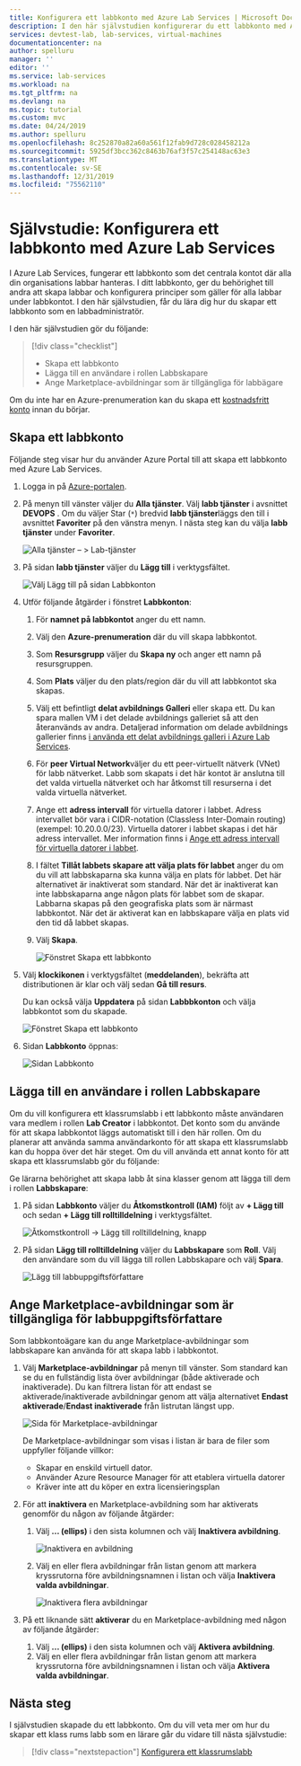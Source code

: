 ```yaml
---
title: Konfigurera ett labbkonto med Azure Lab Services | Microsoft Docs
description: I den här självstudien konfigurerar du ett labbkonto med Azure Lab Services.
services: devtest-lab, lab-services, virtual-machines
documentationcenter: na
author: spelluru
manager: ''
editor: ''
ms.service: lab-services
ms.workload: na
ms.tgt_pltfrm: na
ms.devlang: na
ms.topic: tutorial
ms.custom: mvc
ms.date: 04/24/2019
ms.author: spelluru
ms.openlocfilehash: 8c252870a82a60a561f12fab9d728c028458212a
ms.sourcegitcommit: 5925df3bcc362c8463b76af3f57c254148ac63e3
ms.translationtype: MT
ms.contentlocale: sv-SE
ms.lasthandoff: 12/31/2019
ms.locfileid: "75562110"
---
```

# <a name="tutorial-set-up-a-lab-account-with-azure-lab-services"></a>Självstudie: Konfigurera ett labbkonto med Azure Lab Services
I Azure Lab Services, fungerar ett labbkonto som det centrala kontot där alla din organisations labbar hanteras. I ditt labbkonto, ger du behörighet till andra att skapa labbar och konfigurera principer som gäller för alla labbar under labbkontot. I den här självstudien, får du lära dig hur du skapar ett labbkonto som en labbadministratör. 

I den här självstudien gör du följande:

> [!div class="checklist"]
> * Skapa ett labbkonto
> * Lägga till en användare i rollen Labbskapare
> * Ange Marketplace-avbildningar som är tillgängliga för labbägare

Om du inte har en Azure-prenumeration kan du skapa ett [kostnadsfritt konto](https://azure.microsoft.com/free/) innan du börjar.

## <a name="create-a-lab-account"></a>Skapa ett labbkonto
Följande steg visar hur du använder Azure Portal till att skapa ett labbkonto med Azure Lab Services. 

1. Logga in på [Azure-portalen](https://portal.azure.com).
2. På menyn till vänster väljer du **Alla tjänster**. Välj **labb tjänster** i avsnittet **DEVOPS** . Om du väljer Star (`*`) bredvid **labb tjänster**läggs den till i avsnittet **Favoriter** på den vänstra menyn. I nästa steg kan du välja **labb tjänster** under **Favoriter**.

    ![Alla tjänster – > Lab-tjänster](../media/tutorial-setup-lab-account/select-lab-accounts-service.png)
3. På sidan **labb tjänster** väljer du **Lägg till** i verktygsfältet. 

    ![Välj Lägg till på sidan Labbkonton](../media/tutorial-setup-lab-account/add-lab-account-button.png)
4. Utför följande åtgärder i fönstret **Labbkonton**: 
    1. För **namnet på labbkontot** anger du ett namn. 
    2. Välj den **Azure-prenumeration** där du vill skapa labbkontot.
    3. Som **Resursgrupp** väljer du **Skapa ny** och anger ett namn på resursgruppen.
    4. Som **Plats** väljer du den plats/region där du vill att labbkontot ska skapas. 
    5. Välj ett befintligt **delat avbildnings Galleri** eller skapa ett. Du kan spara mallen VM i det delade avbildnings galleriet så att den återanvänds av andra. Detaljerad information om delade avbildnings gallerier finns [i använda ett delat avbildnings galleri i Azure Lab Services](how-to-use-shared-image-gallery.md). 
    6. För **peer Virtual Network**väljer du ett peer-virtuellt nätverk (VNet) för labb nätverket. Labb som skapats i det här kontot är anslutna till det valda virtuella nätverket och har åtkomst till resurserna i det valda virtuella nätverket. 
    7. Ange ett **adress intervall** för virtuella datorer i labbet. Adress intervallet bör vara i CIDR-notation (Classless Inter-Domain routing) (exempel: 10.20.0.0/23). Virtuella datorer i labbet skapas i det här adress intervallet. Mer information finns i [Ange ett adress intervall för virtuella datorer i labbet](how-to-configure-lab-accounts.md#specify-an-address-range-for-vms-in-the-lab).
    8. I fältet **Tillåt labbets skapare att välja plats för labbet** anger du om du vill att labbskaparna ska kunna välja en plats för labbet. Det här alternativet är inaktiverat som standard. När det är inaktiverat kan inte labbskaparna ange någon plats för labbet som de skapar. Labbarna skapas på den geografiska plats som är närmast labbkontot. När det är aktiverat kan en labbskapare välja en plats vid den tid då labbet skapas. 
    9. Välj **Skapa**. 

        ![Fönstret Skapa ett labbkonto](../media/tutorial-setup-lab-account/lab-account-settings.png)
5. Välj **klockikonen** i verktygsfältet (**meddelanden**), bekräfta att distributionen är klar och välj sedan **Gå till resurs**. 

    Du kan också välja **Uppdatera** på sidan **Labbbkonton** och välja labbkontot som du skapade. 

    ![Fönstret Skapa ett labbkonto](../media/tutorial-setup-lab-account/go-to-lab-account.png)    
6. Sidan **Labbkonto** öppnas:

    ![Sidan Labbkonto](../media/tutorial-setup-lab-account/lab-account-page.png)

## <a name="add-a-user-to-the-lab-creator-role"></a>Lägga till en användare i rollen Labbskapare
Om du vill konfigurera ett klassrumslabb i ett labbkonto måste användaren vara medlem i rollen **Lab Creator** i labbkontot. Det konto som du använde för att skapa labbkontot läggs automatiskt till i den här rollen. Om du planerar att använda samma användarkonto för att skapa ett klassrumslabb kan du hoppa över det här steget. Om du vill använda ett annat konto för att skapa ett klassrumslabb gör du följande: 

Ge lärarna behörighet att skapa labb åt sina klasser genom att lägga till dem i rollen **Labbskapare**:

1. På sidan **Labbkonto** väljer du **Åtkomstkontroll (IAM)** följt av **+ Lägg till** och sedan **+ Lägg till rolltilldelning** i verktygsfältet. 

    ![Åtkomstkontroll -> Lägg till rolltilldelning, knapp](../media/tutorial-setup-lab-account/add-role-assignment-button.png)
1. På sidan **Lägg till rolltilldelning** väljer du **Labbskapare** som **Roll**. Välj den användare som du vill lägga till rollen Labbskapare och välj **Spara**. 

    ![Lägg till labbuppgiftsförfattare](../media/tutorial-setup-lab-account/add-lab-creator.png)

## <a name="specify-marketplace-images-available-to-lab-creators"></a>Ange Marketplace-avbildningar som är tillgängliga för labbuppgiftsförfattare
Som labbkontoägare kan du ange Marketplace-avbildningar som labbskapare kan använda för att skapa labb i labbkontot. 

1. Välj **Marketplace-avbildningar** på menyn till vänster. Som standard kan se du en fullständig lista över avbildningar (både aktiverade och inaktiverade). Du kan filtrera listan för att endast se aktiverade/inaktiverade avbildningar genom att välja alternativet **Endast aktiverade**/**Endast inaktiverade** från listrutan längst upp. 
    
    ![Sida för Marketplace-avbildningar](../media/tutorial-setup-lab-account/marketplace-images-page.png)

    De Marketplace-avbildningar som visas i listan är bara de filer som uppfyller följande villkor:
        
    - Skapar en enskild virtuell dator.
    - Använder Azure Resource Manager för att etablera virtuella datorer
    - Kräver inte att du köper en extra licensieringsplan
2. För att **inaktivera** en Marketplace-avbildning som har aktiverats genomför du någon av följande åtgärder: 
    1. Välj **... (ellips)** i den sista kolumnen och välj **Inaktivera avbildning**. 

        ![Inaktivera en avbildning](../media/tutorial-setup-lab-account/disable-one-image.png) 
    2. Välj en eller flera avbildningar från listan genom att markera kryssrutorna före avbildningsnamnen i listan och välja **Inaktivera valda avbildningar**. 

        ![Inaktivera flera avbildningar](../media/tutorial-setup-lab-account/disable-multiple-images.png) 
1. På ett liknande sätt **aktiverar** du en Marketplace-avbildning med någon av följande åtgärder: 
    1. Välj **... (ellips)** i den sista kolumnen och välj **Aktivera avbildning**. 
    2. Välj en eller flera avbildningar från listan genom att markera kryssrutorna före avbildningsnamnen i listan och välja **Aktivera valda avbildningar**. 

## <a name="next-steps"></a>Nästa steg
I självstudien skapade du ett labbkonto. Om du vill veta mer om hur du skapar ett klass rums labb som en lärare går du vidare till nästa självstudie:

> [!div class="nextstepaction"]
> [Konfigurera ett klassrumslabb](tutorial-setup-classroom-lab.md)

